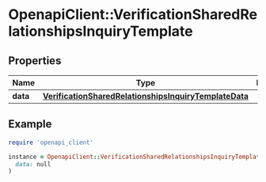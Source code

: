 # OpenapiClient::VerificationSharedRelationshipsInquiryTemplate

## Properties

| Name | Type | Description | Notes |
| ---- | ---- | ----------- | ----- |
| **data** | [**VerificationSharedRelationshipsInquiryTemplateData**](VerificationSharedRelationshipsInquiryTemplateData.md) |  | [optional] |

## Example

```ruby
require 'openapi_client'

instance = OpenapiClient::VerificationSharedRelationshipsInquiryTemplate.new(
  data: null
)
```

